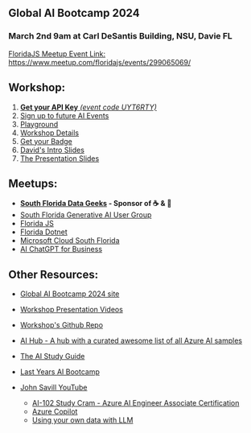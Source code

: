 <link rel='stylesheet' href='https://cdn.jsdelivr.net/gh/kognise/water.css@latest/dist/dark.min.css'>


## Global AI Bootcamp 2024
### March 2nd 9am at Carl DeSantis Building, NSU, Davie FL

[FloridaJS Meetup Event Link:](https://www.meetup.com/floridajs/events/299065069/)
https://www.meetup.com/floridajs/events/299065069/

## Workshop:
1.  [**Get your API Key** *(event code UYT6RTY)*](https://global-ai-communiy.zapier.app/workshop-key?field-8ec4=UYT6RTY)
1.  [Sign up to future AI Events](https://mailchi.mp/918b2bbcebcf/ai-workshop)
1.  [Playground](https://playground.globalai.community/) 
1.  [Workshop Details](https://globalaicommunity.github.io/global-ai-bootcamp-2024/workshop/)
1.  [Get your Badge](https://globalai.community/bootcamp/united-states-of-america-davie-fl/badge/)
1.  [David's Intro Slides](https://alongside-cc.github.io/sofla-ai-workshop-intro)
1. [The Presentation Slides](https://docs.google.com/presentation/d/e/2PACX-1vR95Qb2DAk8BJpiVmZDGFPR74aZmAso5H6L7sshKIBnv1EDxYKw21fJVILrtiojgt-uYq9pRdq7GFRn/pub)


## Meetups:
- **[South Florida Data Geeks](https://www.meetup.com/soflodatageeks/) - Sponsor of ☕ & 🥯**
- [South Florida Generative AI User Group](https://www.meetup.com/southfloridagenaiug/)
- [Florida JS](https://www.meetup.com/floridajs/)
- [Florida Dotnet](https://www.meetup.com/fladotnet/)
- [Microsoft Cloud South Florida](https://www.meetup.com/mcsfug/)
- [AI ChatGPT for Business](https://www.meetup.com/boca-area-ai-chatgpt-for-business/)


## Other Resources:
- [Global AI Bootcamp 2024 site](https://globalaicommunity.github.io/global-ai-bootcamp-2024/)
- [Workshop Presentation Videos](https://globalaicommunity.github.io/global-ai-bootcamp-2024/presentations/)
  
- [Workshop's Github Repo](https://github.com/GlobalAICommunity/global-ai-bootcamp-2024?tab=readme-ov-file)

- [AI Hub - A hub with a curated awesome list of all Azure AI samples](https://github.com/Azure-Samples/azure-ai)

- [The AI Study Guide](https://techcommunity.microsoft.com/t5/ai-azure-ai-services-blog/the-ai-study-guide-azure-s-top-free-resources-for-learning/ba-p/4036890)

- [Last Years AI Bootcamp](https://aiworkshop.moo.com/aibootcamp/)

- [John Savill YouTube]([https://www.youtube.com/watch?v=I7fdWafTcPY](https://www.youtube.com/@NTFAQGuy))
  - [AI-102 Study Cram - Azure AI Engineer Associate Certification](https://www.youtube.com/watch?v=I7fdWafTcPY)    
  - [Azure Copilot](https://youtu.be/-qZZnwgb2ss)
  - [Using your own data with LLM](https://youtu.be/D8N44J5-6TM)
